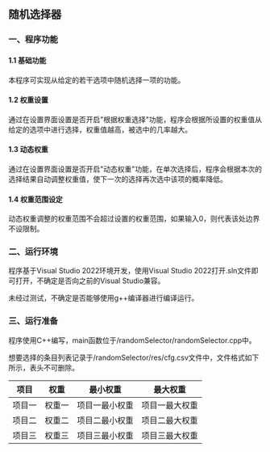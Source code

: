 ## 随机选择器

### 一、程序功能

#### 1.1 基础功能

本程序可实现从给定的若干选项中随机选择一项的功能。

#### 1.2 权重设置

通过在设置界面设置是否开启"根据权重选择"功能，程序会根据所设置的权重值从给定的选项中进行选择，权重值越高，被选中的几率越大。

#### 1.3 动态权重

通过在设置界面设置是否开启"动态权重"功能，在单次选择后，程序会根据本次的选择结果自动调整权重值，使下一次的选择再次选中该项的概率降低。

#### 1.4 权重范围设定

动态权重调整的权重范围不会超过设置的权重范围，如果输入0，则代表该处边界不设限制。

### 二、运行环境

程序基于Visual Studio 2022环境开发，使用Visual Studio 2022打开.sln文件即可打开，不确定是否向之前的Visual Studio兼容。

未经过测试，不确定是否能够使用g++编译器进行编译运行。

### 三、运行准备

程序使用C++编写，main函数位于/randomSelector/randomSelector.cpp中。

想要选择的条目列表记录于/randomSelector/res/cfg.csv文件中，文件格式如下所示，表头不可删除。

| 项目   | 权重   | 最小权重       | 最大权重       |
| ------ | ------ | -------------- | -------------- |
| 项目一 | 权重一 | 项目一最小权重 | 项目一最大权重 |
| 项目二 | 权重二 | 项目二最小权重 | 项目二最大权重 |
| 项目三 | 权重三 | 项目三最小权重 | 项目三最大权重 |

